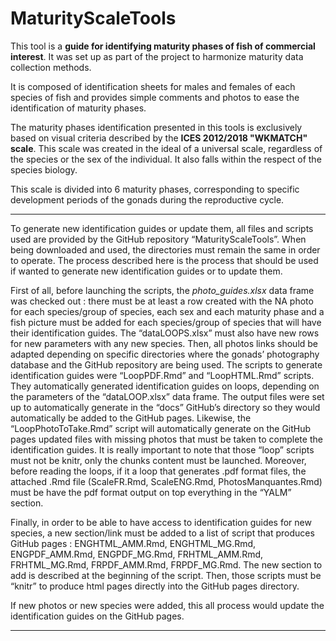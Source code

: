 # MaturityScaleTools
  This tool is a **guide for identifying maturity phases of fish of commercial interest**. It was set up as part of the project to harmonize maturity data collection methods.

  It is composed of identification sheets for males and females of each species of fish and provides simple comments and photos to ease the identification of maturity phases.

  The maturity phases identification presented in this tools is exclusively based on visual criteria described by the **ICES 2012/2018 "WKMATCH" scale**. This scale was created in the ideal of a universal scale, regardless of the species or the sex of the individual. It also falls within the respect of the species biology.
  
  This scale is divided into 6 maturity phases, corresponding to specific development periods of the gonads during the reproductive cycle. 

---

To generate new identification guides or update them, all files and scripts used are provided by the GitHub repository “MaturityScaleTools”. When being downloaded and used, the directories must remain the same in order to operate. The process described here is the process that should be used if wanted to generate new identification guides or to update them.

First of all, before launching the scripts, the *photo_guides.xlsx* data frame was checked out : there must be at least a row created with the NA photo for each species/group of species, each sex and each maturity phase and a fish picture must be added for each species/group of species that will have their identification guides. The “dataLOOPS.xlsx” must also have new rows for new parameters with any new species. Then, all photos links should be adapted depending on specific directories where the gonads’ photography database and the GitHub repository are being used. The scripts to generate identification guides were “LoopPDF.Rmd” and “LoopHTML.Rmd” scripts. They automatically generated identification guides on loops, depending on the parameters of the “dataLOOP.xlsx” data frame. The output files were set up to automatically generate in the “docs” GitHub’s directory so they would automatically be added to the GitHub pages. Likewise, the “LoopPhotoToTake.Rmd” script will automatically generate on the GitHub pages updated files with missing photos that must be taken to complete the identification guides.  It is really important to note that those “loop” scripts must not be knitr, only the chunks content must be launched. Moreover, before reading the loops, if it a loop that generates .pdf format files, the attached .Rmd file (ScaleFR.Rmd, ScaleENG.Rmd, PhotosManquantes.Rmd) must be have the pdf format output on top everything in the “YALM” section.

Finally, in order to be able to have access to identification guides for new species, a new section/link must be added to a list of script that produces GitHub pages : ENGHTML_AMM.Rmd, ENGHTML_MG.Rmd, ENGPDF_AMM.Rmd, ENGPDF_MG.Rmd, FRHTML_AMM.Rmd, FRHTML_MG.Rmd, FRPDF_AMM.Rmd, FRPDF_MG.Rmd. The new section to add is described at the beginning of the script. Then, those scripts must be “knitr” to produce html pages directly into the GitHub pages directory.

If new photos or new species were added, this all process would update the identification guides on the GitHub pages.


---
